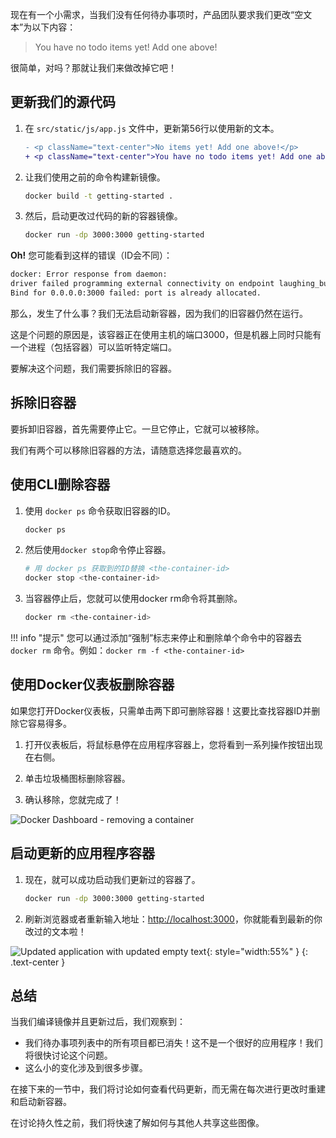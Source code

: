 
<!-- As a small feature request, we've been asked by the product team to
change the "empty text" when we don't have any todo list items. They
would like to transition it to the following: -->
现在有一个小需求，当我们没有任何待办事项时，产品团队要求我们更改“空文本”为以下内容：

> You have no todo items yet! Add one above!

<!-- Pretty simple, right? Let's make the change. -->
很简单，对吗？那就让我们来做改掉它吧！

<!-- ## Updating our Source Code -->
## 更新我们的源代码

<!-- 1. In the `src/static/js/app.js` file, update line 56 to use the new empty text. -->
1. 在 `src/static/js/app.js` 文件中，更新第56行以使用新的文本。
    ```diff
    - <p className="text-center">No items yet! Add one above!</p>
    + <p className="text-center">You have no todo items yet! Add one above!</p>
    ```
1. 让我们使用之前的命令构建新镜像。
    ```bash
    docker build -t getting-started .
    ```
1. 然后，启动更改过代码的新的容器镜像。

    ```bash
    docker run -dp 3000:3000 getting-started
    ```

<!-- **Uh oh!** You probably saw an error like this (the IDs will be different): -->
**Oh!** 您可能看到这样的错误（ID会不同）：

```bash
docker: Error response from daemon: 
driver failed programming external connectivity on endpoint laughing_burnell(bb242b2ca4d67eba76e79474fb36bb5125708ebdabd7f45c8eaf16caaabde9dd): 
Bind for 0.0.0.0:3000 failed: port is already allocated.
```

<!-- So, what happened? We aren't able to start the new container because our old container is still
running. The reason this is a problem is because that container is using the host's port 3000 and
only one process on the machine (containers included) can listen to a specific port. To fix this, 
we need to remove the old container. -->
那么，发生了什么事？我们无法启动新容器，因为我们的旧容器仍然在运行。

这是个问题的原因是，该容器正在使用主机的端口3000，但是机器上同时只能有一个进程（包括容器）可以监听特定端口。

要解决这个问题，我们需要拆除旧的容器。

<!-- ## Replacing our Old Container -->
## 拆除旧容器

<!-- To remove a container, it first needs to be stopped. Once it has stopped, it can be removed. We have two
ways that we can remove the old container. Feel free to choose the path that you're most comfortable with. -->

要拆卸旧容器，首先需要停止它。一旦它停止，它就可以被移除。

我们有两个可以移除旧容器的方法，请随意选择您最喜欢的。

<!-- ### Removing a container using the CLI -->
## 使用CLI删除容器

<!-- 1. Get the ID of the container by using the `docker ps` command. -->
1. 使用 `docker ps` 命令获取旧容器的ID。

    ```bash
    docker ps
    ```

2. 然后使用`docker stop`命令停止容器。

    ```bash
    # 用 docker ps 获取到的ID替换 <the-container-id> 
    docker stop <the-container-id>
    ```

3. 当容器停止后，您就可以使用docker rm命令将其删除。

    ```bash
    docker rm <the-container-id>
    ```

!!! info "提示"
    <!-- You can stop and remove a container in a single command by adding the "force" flag
    to the `docker rm` command. For example: `docker rm -f <the-container-id>` -->
    您可以通过添加“强制”标志来停止和删除单个命令中的容器去 `docker rm` 命令。例如：`docker rm -f <the-container-id>`

<!-- ### Removing a container using the Docker Dashboard -->
## 使用Docker仪表板删除容器

<!-- If you open the Docker dashboard, you can remove a container with two clicks! It's certainly
much easier than having to look up the container ID and remove it. -->
如果您打开Docker仪表板，只需单击两下即可删除容器！这要比查找容器ID并删除它容易得多。

1. 打开仪表板后，将鼠标悬停在应用程序容器上，您将看到一系列操作按钮出现在右侧。

2. 单击垃圾桶图标删除容器。

3. 确认移除，您就完成了！

![Docker Dashboard - removing a container](dashboard-removing-container.png)


<!-- ### Starting our updated app container -->
## 启动更新的应用程序容器

1. 现在，就可以成功启动我们更新过的容器了。

    ```bash
    docker run -dp 3000:3000 getting-started
    ```

1. 刷新浏览器或者重新输入地址：[http://localhost:3000](http://localhost:3000)，你就能看到最新的你改过的文本啦！

![Updated application with updated empty text](todo-list-updated-empty-text.png){: style="width:55%" }
{: .text-center }

<!-- ## Recap -->
## 总结

当我们编译镜像并且更新过后，我们观察到：

- 我们待办事项列表中的所有项目都已消失！这不是一个很好的应用程序！我们将很快讨论这个问题。
- 这么小的变化涉及到很多步骤。

在接下来的一节中，我们将讨论如何查看代码更新，而无需在每次进行更改时重建和启动新容器。

在讨论持久性之前，我们将快速了解如何与其他人共享这些图像。